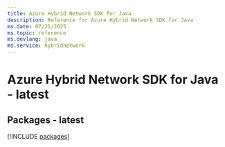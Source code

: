 ```yaml
---
title: Azure Hybrid Network SDK for Java
description: Reference for Azure Hybrid Network SDK for Java
ms.date: 07/21/2025
ms.topic: reference
ms.devlang: java
ms.service: hybridnetwork
---
```

# Azure Hybrid Network SDK for Java - latest
## Packages - latest
[!INCLUDE [packages](hybrid-network-index.md)]